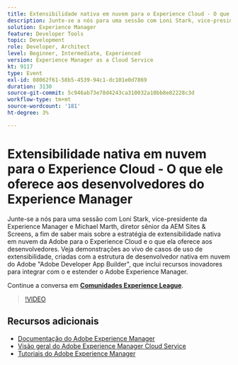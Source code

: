 ```yaml
---
title: Extensibilidade nativa em nuvem para o Experience Cloud - O que ele oferece aos desenvolvedores do Experience Manager
description: Junte-se a nós para uma sessão com Loni Stark, vice-presidente da Experience Manager e Michael Marth, diretor sênior da AEM Sites & Screens, a fim de saber mais sobre a estratégia de extensibilidade nativa em nuvem da Adobe para o Experience Cloud e o que ela oferece aos desenvolvedores. Veja demonstrações ao vivo de casos de uso de extensibilidade, criadas com a estrutura de desenvolvedor nativa em nuvem do Adobe "Adobe Developer App Builder", que inclui recursos inovadores para integrar com o e estender o Adobe Experience Manager.
solution: Experience Manager
feature: Developer Tools
topic: Development
role: Developer, Architect
level: Beginner, Intermediate, Experienced
version: Experience Manager as a Cloud Service
kt: 9117
type: Event
exl-id: 08062f61-58b5-4539-94c1-dc101e0d7869
duration: 3130
source-git-commit: 5c946ab73e78d4243ca310032a10bb8e82228c3d
workflow-type: tm+mt
source-wordcount: '181'
ht-degree: 3%

---
```


# Extensibilidade nativa em nuvem para o Experience Cloud - O que ele oferece aos desenvolvedores do Experience Manager

Junte-se a nós para uma sessão com Loni Stark, vice-presidente da Experience Manager e Michael Marth, diretor sênior da AEM Sites &amp; Screens, a fim de saber mais sobre a estratégia de extensibilidade nativa em nuvem da Adobe para o Experience Cloud e o que ela oferece aos desenvolvedores. Veja demonstrações ao vivo de casos de uso de extensibilidade, criadas com a estrutura de desenvolvedor nativa em nuvem do Adobe &quot;Adobe Developer App Builder&quot;, que inclui recursos inovadores para integrar com o e estender o Adobe Experience Manager.

Continue a conversa em **[Comunidades Experience League](https://adobe.ly/2XTk7aX)**.

>[!VIDEO](https://video.tv.adobe.com/v/337491/?quality=12&learn=on&hidetitle=true)

## Recursos adicionais

- [Documentação do Adobe Experience Manager](https://experienceleague.adobe.com/docs/experience-manager-cloud-service.html)
- [Visão geral do Adobe Experience Manager Cloud Service](https://experienceleague.adobe.com/docs/experience-manager-cloud-service/overview/home.html)
- [Tutoriais do Adobe Experience Manager](https://experienceleague.adobe.com/docs/experience-manager-tutorials.html)
